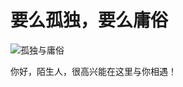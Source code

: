 # 要么孤独，要么庸俗

![孤独与庸俗](https://ss0.bdstatic.com/70cFvHSh_Q1YnxGkpoWK1HF6hhy/it/u=2667777368,931055974&fm=15&gp=0.jpg)

你好，陌生人，很高兴能在这里与你相遇！

